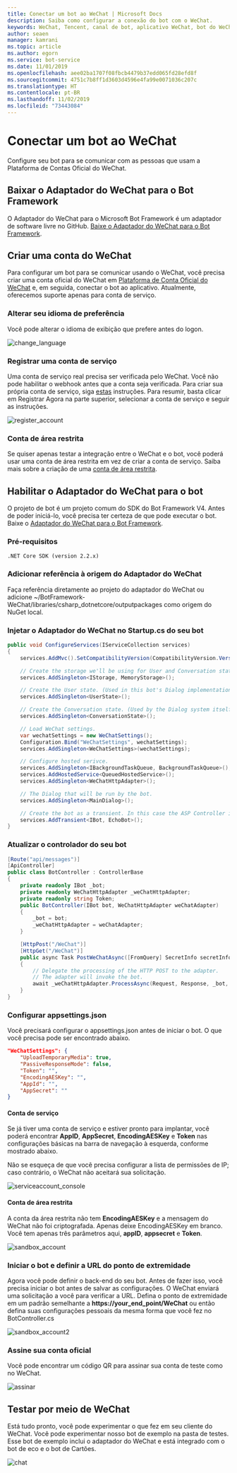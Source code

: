 ```yaml
---
title: Conectar um bot ao WeChat | Microsoft Docs
description: Saiba como configurar a conexão do bot com o WeChat.
keywords: WeChat, Tencent, canal de bot, aplicativo WeChat, bot do WeChat, ID do aplicativo, Segredo do Aplicativo, credenciais
author: seaen
manager: kamrani
ms.topic: article
ms.author: egorn
ms.service: bot-service
ms.date: 11/01/2019
ms.openlocfilehash: aee02ba1707f08fbcb4479b37edd065fd28efd8f
ms.sourcegitcommit: 4751c7b8ff1d3603d4596e4fa99e0071036c207c
ms.translationtype: HT
ms.contentlocale: pt-BR
ms.lasthandoff: 11/02/2019
ms.locfileid: "73443084"
---
```

# <a name="connect-a-bot-to-wechat"></a>Conectar um bot ao WeChat

Configure seu bot para se comunicar com as pessoas que usam a Plataforma de Contas Oficial do WeChat.

## <a name="download-wechat-adapter-for-bot-framework"></a>Baixar o Adaptador do WeChat para o Bot Framework

O Adaptador do WeChat para o Microsoft Bot Framework é um adaptador de software livre no GitHub. [Baixe o Adaptador do WeChat para o Bot Framework](https://github.com/microsoft/BotFramework-WeChat/).

## <a name="create-a-wechat-account"></a>Criar uma conta do WeChat

Para configurar um bot para se comunicar usando o WeChat, você precisa criar uma conta oficial do WeChat em [Plataforma de Conta Oficial do WeChat](https://mp.weixin.qq.com/?lang=en_US) e, em seguida, conectar o bot ao aplicativo. Atualmente, oferecemos suporte apenas para conta de serviço.

### <a name="change-your-prefer-language"></a>Alterar seu idioma de preferência

Você pode alterar o idioma de exibição que prefere antes do logon.

 ![change_language](./media/channels/wechat-change-language.png)

### <a name="register-a-service-account"></a>Registrar uma conta de serviço

Uma conta de serviço real precisa ser verificada pelo WeChat. Você não pode habilitar o webhook antes que a conta seja verificada. Para criar sua própria conta de serviço, siga [estas](https://kf.qq.com/product/weixinmp.html#hid=87) instruções.
Para resumir, basta clicar em Registrar Agora na parte superior, selecionar a conta de serviço e seguir as instruções.

 ![register_account](./media/channels/wechat-register-account.png)

### <a name="sandbox-account"></a>Conta de área restrita

Se quiser apenas testar a integração entre o WeChat e o bot, você poderá usar uma conta de área restrita em vez de criar a conta de serviço. Saiba mais sobre a criação de uma [conta de área restrita](https://mp.weixin.qq.com/debug/cgi-bin/sandbox?t=sandbox/login).

## <a name="enable-wechat-adapter-to-bot"></a>Habilitar o Adaptador do WeChat para o bot

O projeto de bot é um projeto comum do SDK do Bot Framework V4. Antes de poder iniciá-lo, você precisa ter certeza de que pode executar o bot. Baixe o [Adaptador do WeChat para o Bot Framework](https://github.com/microsoft/BotFramework-WeChat/).

### <a name="prerequisites"></a>Pré-requisitos

    .NET Core SDK (version 2.2.x)

### <a name="add-reference-to-wechat-adapter-source"></a>Adicionar referência à origem do Adaptador do WeChat

Faça referência diretamente ao projeto do adaptador do WeChat ou adicione ~/BotFramework-WeChat/libraries/csharp_dotnetcore/outputpackages como origem do NuGet local.

### <a name="inject-wechat-adapter-in-your-bot-startupcs"></a>Injetar o Adaptador do WeChat no Startup.cs do seu bot

```csharp
public void ConfigureServices(IServiceCollection services)
{
    services.AddMvc().SetCompatibilityVersion(CompatibilityVersion.Version_2_2);

    // Create the storage we'll be using for User and Conversation state. (Memory is great for testing purposes.)
    services.AddSingleton<IStorage, MemoryStorage>();

    // Create the User state. (Used in this bot's Dialog implementation.)
    services.AddSingleton<UserState>();

    // Create the Conversation state. (Used by the Dialog system itself.)
    services.AddSingleton<ConversationState>();

    // Load WeChat settings.
    var wechatSettings = new WeChatSettings();
    Configuration.Bind("WeChatSettings", wechatSettings);
    services.AddSingleton<WeChatSettings>(wechatSettings);

    // Configure hosted serivce.
    services.AddSingleton<IBackgroundTaskQueue, BackgroundTaskQueue>();
    services.AddHostedService<QueuedHostedService>();
    services.AddSingleton<WeChatHttpAdapter>();

    // The Dialog that will be run by the bot.
    services.AddSingleton<MainDialog>();

    // Create the bot as a transient. In this case the ASP Controller is expecting an IBot.
    services.AddTransient<IBot, EchoBot>();
}
```

### <a name="update-your-bot-controller"></a>Atualizar o controlador do seu bot

```csharp
[Route("api/messages")]
[ApiController]
public class BotController : ControllerBase
{  
    private readonly IBot _bot;
    private readonly WeChatHttpAdapter _weChatHttpAdapter;
    private readonly string Token;
    public BotController(IBot bot, WeChatHttpAdapter weChatAdapter)
    {
        _bot = bot;
        _weChatHttpAdapter = weChatAdapter;
    }

    [HttpPost("/WeChat")]
    [HttpGet("/WeChat")]
    public async Task PostWeChatAsync([FromQuery] SecretInfo secretInfo)
    {
        // Delegate the processing of the HTTP POST to the adapter.
        // The adapter will invoke the bot.
        await _weChatHttpAdapter.ProcessAsync(Request, Response, _bot, secretInfo);
    }
}
```

### <a name="setup-appsettingsjson"></a>Configurar appsettings.json

Você precisará configurar o appsettings.json antes de iniciar o bot. O que você precisa pode ser encontrado abaixo.

```json
"WeChatSettings": {
    "UploadTemporaryMedia": true,
    "PassiveResponseMode": false,
    "Token": "",
    "EncodingAESKey": "",
    "AppId": "",
    "AppSecret": ""
}
```

#### <a name="service-account"></a>Conta de serviço

Se já tiver uma conta de serviço e estiver pronto para implantar, você poderá encontrar **AppID**, **AppSecret**, **EncodingAESKey** e **Token** nas configurações básicas na barra de navegação à esquerda, conforme mostrado abaixo.

Não se esqueça de que você precisa configurar a lista de permissões de IP; caso contrário, o WeChat não aceitará sua solicitação.

 ![serviceaccount_console](./media/channels/wechat-serviceaccount-console.png)

#### <a name="sandbox-account"></a>Conta de área restrita

A conta da área restrita não tem **EncodingAESKey** e a mensagem do WeChat não foi criptografada. Apenas deixe EncodingAESKey em branco. Você tem apenas três parâmetros aqui, **appID**, **appsecret** e **Token**.

 ![sandbox_account](./media/channels/wechat-sandbox-account.png)

### <a name="start-bot-and-set-endpoint-url"></a>Iniciar o bot e definir a URL do ponto de extremidade

Agora você pode definir o back-end do seu bot. Antes de fazer isso, você precisa iniciar o bot antes de salvar as configurações. O WeChat enviará uma solicitação a você para verificar a URL.
Defina o ponto de extremidade em um padrão semelhante a **https://your_end_point/WeChat** ou então defina suas configurações pessoais da mesma forma que você fez no BotController.cs

 ![sandbox_account2](./media/channels/wechat-sandbox-account-2.png)

### <a name="subscribe-your-official-account"></a>Assine sua conta oficial

Você pode encontrar um código QR para assinar sua conta de teste como no WeChat.

 ![assinar](./media/channels/wechat-subscribe.png)

## <a name="test-through-wechat"></a>Testar por meio de WeChat

Está tudo pronto, você pode experimentar o que fez em seu cliente do WeChat. Você pode experimentar nosso bot de exemplo na pasta de testes. Esse bot de exemplo inclui o adaptador do WeChat e está integrado com o bot de eco e o bot de Cartões.

 ![chat](./media/channels/wechat-chat.png)
